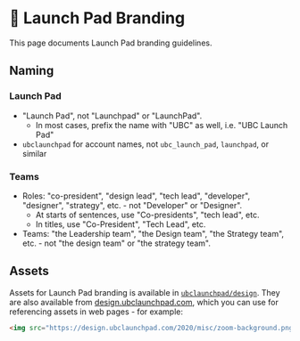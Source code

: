 # 🎨 Launch Pad Branding

This page documents Launch Pad branding guidelines.

## Naming

### Launch Pad

- "Launch Pad", not "Launchpad" or "LaunchPad".
  - In most cases, prefix the name with "UBC" as well, i.e. "UBC Launch Pad"
- `ubclaunchpad` for account names, not `ubc_launch_pad`, `launchpad`, or similar

### Teams

- Roles: "co-president", "design lead", "tech lead", "developer", "designer", "strategy", etc. - not "Developer" or "Designer".
  - At starts of sentences, use "Co-presidents", "tech lead", etc.
  - In titles, use "Co-President", "Tech Lead", etc.
- Teams: "the Leadership team", "the Design team", "the Strategy team", etc. - not "the design team" or "the strategy team".

## Assets

Assets for Launch Pad branding is available in [`ubclaunchpad/design`](https://github.com/ubclaunchpad/design). They are also available from [design.ubclaunchpad.com](https://design.ubclaunchpad.com), which you can use for referencing assets in web pages - for example:

```html
<img src="https://design.ubclaunchpad.com/2020/misc/zoom-background.png" />
```
